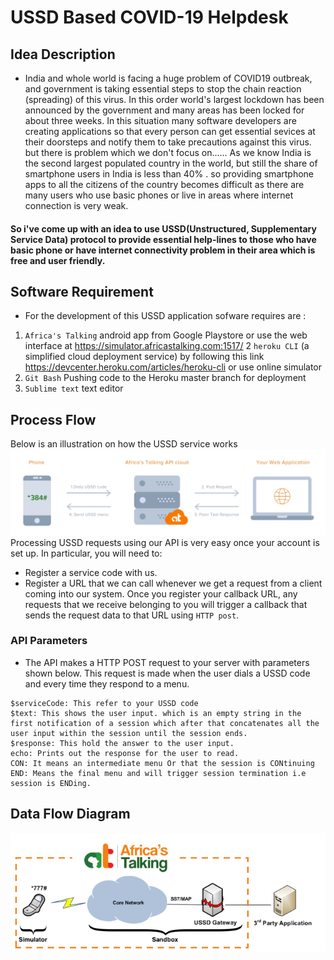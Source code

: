 # USSD Based COVID-19 Helpdesk 

## Idea Description

- India and whole world is facing a huge problem of COVID19 outbreak, and government is taking essential steps to stop the chain reaction (spreading) of this virus. In this order world's largest lockdown has been announced by the government and many areas has been locked for about three weeks.
In this situation many software developers are creating applications so that every person can get essential sevices at their doorsteps and notify them to take precautions against this virus.
but there is problem which we don't focus on......
As we know India is the second largest populated country in the world, but still the share of smartphone users in India is less than 40% .
so providing smartphone apps to all the citizens of the country becomes difficult as there are many users who use basic phones or live in areas where internet connection is very weak.
#### So i've come up with an idea to use USSD(Unstructured, Supplementary Service Data) protocol to provide essential help-lines to those who have basic phone or have internet connectivity problem in their area which is free and user friendly.

## Software Requirement

- For the development of this USSD application sofware requires are :

1. `Africa's Talking` android app from Google Playstore or use the web interface at https://simulator.africastalking.com:1517/
2  `heroku CLI` (a simplified cloud deployment service) by following this link https://devcenter.heroku.com/articles/heroku-cli or use online simulator
3. `Git Bash` Pushing code to the Heroku master branch for deployment
4. `Sublime text` text editor

## Process Flow

Below is an illustration on how the USSD service works
![alt text](https://github.com/nishant8509/ussd-covid19-app/blob/master/process.jpg)
Processing USSD requests using our API is very easy once your account is set up. In particular, you will need to:

- Register a service code with us.
- Register a URL that we can call whenever we get a request from a client coming into our system.
Once you register your callback URL, any requests that we receive belonging to you will trigger a callback that sends the request data to that URL using `HTTP post`.

### API Parameters

- The API makes a HTTP POST request to your server with parameters shown below. This request is made when the user dials a USSD code and every time they respond to a menu.

```$sessionId: This generates a unique value when the session starts and sent every time a mobile subscriber response has been received.
$serviceCode: This refer to your USSD code
$text: This shows the user input. which is an empty string in the first notification of a session which after that concatenates all the user input within the session until the session ends.
$response: This hold the answer to the user input.
echo: Prints out the response for the user to read.
CON: It means an intermediate menu Or that the session is CONtinuing
END: Means the final menu and will trigger session termination i.e session is ENDing.
```

## Data Flow Diagram

![alt text](https://github.com/nishant8509/ussd-covid19-app/blob/master/flow.png)




